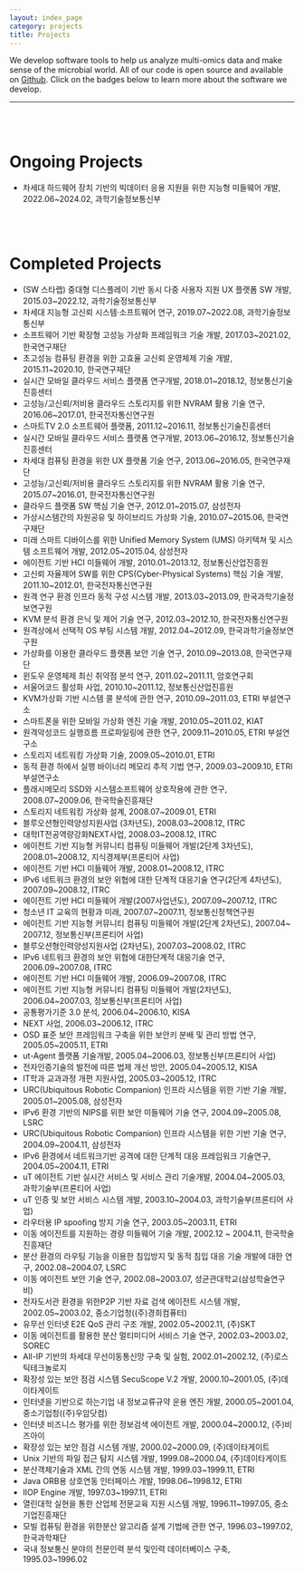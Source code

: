 ```yaml
---
layout: index_page
category: projects
title: Projects
---
```


We develop software tools to help us analyze multi-omics data and make sense of
the microbial world. All of our code is open source and available on
[Github](https://github.com/dclab-skku). Click on the badges below to learn more
about the software we develop.
<br>
<hr>

<br>
<br>

<h1>Ongoing Projects</h1>
<ul>
<li>차세대 하드웨어 장치 기반의 빅데이터 응용 지원을 위한 지능형 미들웨어 개발, 2022.06~2024.02, 과학기술정보통신부</li>
</ul>

<br>
<br>

<h1>Completed Projects</h1>
<ul>
<li>(SW 스타랩) 중대형 디스플레이 기반 동시 다중 사용자 지원 UX 플랫폼 SW 개발, 2015.03~2022.12, 과학기술정보통신부</li>
<li>차세대 지능형 고신뢰 시스템·소프트웨어 연구, 2019.07~2022.08, 과학기술정보통신부<br/></li><li><span style="line-height: 1.5;">소프트웨어 기반 확장형 고성능 가상화 프레임워크 기술 개발, 2017.03~2021.02, 한국연구재단</span></li><li>초고성능 컴퓨팅 환경을 위한 고효율 고신뢰 운영체제 기술 개발, 2015.11~2020.10, 한국연구재단</li><li>실시간 모바일 클라우드 서비스 플랫폼 연구개발, 2018.01~2018.12, 정보통신기술진흥센터</li><li>고성능/고신뢰/저비용 클라우드 스토리지를 위한 NVRAM 활용 기술 연구, 2016.06~2017.01, 한국전자통신연구원</li><li><span style="line-height: 1.5;">스마트TV 2.0 소프트웨어 플랫폼, 2011.12~2016.11, 정보통신기술진흥센터</span></li><li>실시간 모바일 클라우드 서비스 플랫폼 연구개발, 2013.06~2016.12, 정보통신기술진흥센터</li><li>차세대 컴퓨팅 환경을 위한 UX 플랫폼 기술 연구, 2013.06~2016.05, 한국연구재단</li>
<li>고성능/고신뢰/저비용 클라우드 스토리지를 위한 NVRAM 활용 기술 연구, 2015.07~2016.01, 한국전자통신연구원</li>
<li>클라우드 플랫폼 SW 핵심 기술 연구, 2012.01~2015.07, 삼성전자</li>
<li>가상시스템간의 자원공유 및 하이브리드 가상화 기술, 2010.07~2015.06, 한국연구재단</li>
<li>미래 스마트 디바이스를 위한 Unified Memory System (UMS) 아키텍쳐 및 시스템 소프트웨어 개발, 2012.05~2015.04, 삼성전자</li>
<li>에이전트 기반 HCI 미들웨어 개발, 2010.01~2013.12, 정보통신산업진흥원</li>
<li>고신뢰 자율제어 SW를 위한 CPS(Cyber-Physical Systems) 핵심 기술 개발, 2011.10~2012.01, 한국전자통신연구원</li>
<li>원격 연구 환경 인프라 동적 구성 시스템 개발, 2013.03~2013.09, 한국과학기술정보연구원 </li>
<li>KVM 분석 환경 은닉 및 제어 기술 연구, 2012.03~2012.10, 한국전자통신연구원</li>
<li>원격상에서 선택적 OS 부팅 시스템 개발, 2012.04~2012.09, 한국과학기술정보연구원</li>
<li>가상화를 이용한 클라우드 플랫폼 보안 기술 연구, 2010.09~2013.08, 한국연구재단</li>
<li>윈도우 운영체제 최신 취약점 분석 연구, 2011.02~2011.11, 암호연구회 </li>
<li>서울어코드 활성화 사업, 2010.10~2011.12, 정보통신산업진흥원</li>
<li>KVM가상화 기반 시스템 콜 분석에 관한 연구, 2010.09~2011.03, ETRI 부설연구소</li>
<li>스마트폰을 위한 모바일 가상화 엔진 기술 개발, 2010.05~2011.02, KIAT</li>
<li>원격악성코드 실행흐름 프로파일링에 관한 연구, 2009.11~2010.05, ETRI 부설연구소</li>
<li>스토리지 네트워킹 가상화 기술,&nbsp;2009.05~2010.01,&nbsp;ETRI</li>
<li>동적 환경 하에서 실행 바이너리 메모리 추적 기법 연구, 2009.03~2009.10, ETRI 부설연구소</li>
<li>플래시메모리 SSD와 시스템소프트웨어 상호작용에 관한 연구, 2008.07~2009.06, 한국학술진흥재단</li>
<li>스토리지 네트워킹 가상화 설계, 2008.07~2009.01, ETRI</li>
<li>블루오션형인력양성지원사업 (3차년도), 2008.03~2008.12, ITRC</li>
<li>대학IT전공역량강화NEXT사업, 2008.03~2008.12, ITRC<span style="COLOR: rgb(99,99,99)"></span></li>
<li>에이전트 기반 지능형 커뮤니티 컴퓨팅 미들웨어 개발(2단계 3차년도), 2008.01~2008.12, 지식경제부(프론티어 사업)</li>
<li>에이전트 기반 HCI 미들웨어 개발, 2008.01~2008.12, ITRC</li>
<li>IPv6 네트워크 환경의 보안 위협에 대한 단계적 대응기술 연구(2단계 4차년도), 2007.09~2008.12, ITRC</li>
<li>에이전트 기반 HCI 미들웨어 개발(2007사업년도), 2007.09~2007.12, ITRC</li>
<li>청소년 IT 교육의 현황과 미래, 2007.07~2007.11, 정보통신정책연구원</li>
<li>에이전트 기반 지능형 커뮤니티 컴퓨팅 미들웨어 개발(2단계 2차년도), 2007.04~ 2007.12, 정보통신부(프론티어 사업)</li>
<li>블루오션형인력양성지원사업 (2차년도), 2007.03~2008.02, ITRC</li>
<li>IPv6 네트워크 환경의 보안 위협에 대한단계적 대응기술 연구, 2006.09~2007.08, ITRC</li>
<li>에이전트 기반 HCI 미들웨어 개발, 2006.09~2007.08, ITRC</li>
<li>에이전트 기반 지능형 커뮤니티 컴퓨팅 미들웨어 개발(2차년도), 2006.04~2007.03, 정보통신부(프론티어 사업)</li>
<li>공통평가기준 3.0 분석, 2006.04~2006.10, KISA</li>
<li>NEXT 사업, 2006.03~2006.12, ITRC</li>
<li>OSD 표준 보안 프레임워크 구축을 위한 보안키 분배 및 관리 방법 연구, 2005.05~2005.11, ETRI</li>
<li>ut-Agent 플랫폼 기술개발, 2005.04~2006.03, 정보통신부(프론티어 사업)</li>
<li>전자인증기술의 발전에 따른 법제 개선 방안, 2005.04~2005.12, KISA</li>
<li>IT학과 교과과정 개편 지원사업, 2005.03~2005.12, ITRC</li>
<li>URC(Ubiquitous Robotic Companion) 인프라 시스템을 위한 기반 기술 개발, 2005.01~2005.08, 삼성전자</li>
<li>IPv6 환경 기반의 NIPS를 위한 보안 미들웨어 기술 연구, 2004.09~2005.08, LSRC</li>
<li>URC(Ubiquitous Robotic Companion) 인프라 시스템을 위한 기반 기술 연구, 2004.09~2004.11, 삼성전자</li>
<li>IPv6 환경에서 네트워크기반 공격에 대한 단계적 대응 프레임워크 기술연구, 2004.05~2004.11, ETRI</li>
<li>uT 에이전트 기반 실시간 서비스 및 서비스 관리 기술개발, 2004.04~2005.03, 과학기술부(프론티어 사업)</li>
<li>uT 인증 및 보안 서비스 시스템 개발, 2003.10~2004.03, 과학기술부(프론티어 사업)</li>
<li>라우터용 IP spoofing 방지 기술 연구, 2003.05~2003.11, ETRI</li>
<li>이동 에이전트를 지원하는 경량 미들웨어 기술 개발, 2002.12 ~ 2004.11, 한국학술진흥재단</li>
<li>분산 환경의 라우팅 기능을 이용한 침입방지 및 동적 침입 대응 기술 개발에 대한 연구, 2002.08~2004.07, LSRC</li>
<li>이동 에이전트 보안 기술 연구, 2002.08~2003.07, 성균관대학교(삼성학술연구비)</li>
<li>전자도서관 환경을 위한P2P 기반 자료 검색 에이전트 시스템 개발, 2002.05~2003.02, 중소기업청((주)경희컴퓨터)</li>
<li>유무선 인터넷 E2E QoS 관리 구조 개발, 2002.05~2002.11, (주)SKT</li>
<li>이동 에이전트를 활용한 분산 멀티미디어 서비스 기술 연구, 2002.03~2003.02, SOREC</li>
<li>All-IP 기반의 차세대 무선이동통신망 구축 및 실험, 2002.01~2002.12, (주)로스틱테크놀로지</li>
<li>확장성 있는 보안 점검 시스템 SecuScope V.2 개발, 2000.10~2001.05, (주)데이타게이트</li>
<li>인터넷을 기반으로 하는기업 내 정보교류규약 운용 엔진 개발, 2000.05~2001.04, 중소기업청((주)우암닷컴)</li>
<li>인터넷 비즈니스 평가를 위한 정보검색 에이전트 개발, 2000.04~2000.12, (주)비즈아이</li>
<li>확장성 있는 보안 점검 시스템 개발, 2000.02~2000.09, (주)데이타게이트</li>
<li>Unix 기반의 파일 접근 탐지 시스템 개발, 1999.08~2000.04, (주)데이타게이트</li>
<li>분산객체기술과 XML 간의 연동 시스템 개발, 1999.03~1999.11, ETRI</li>
<li>Java ORB용 상호연동 인터페이스 개발, 1998.06~1998.12, ETRI</li>
<li>IIOP Engine 개발, 1997.03~1997.11, ETRI</li>
<li>열린대학 실현을 통한 산업체 전문교육 지원 시스템 개발, 1996.11~1997.05, 중소기업진흥재단</li>
<li>모빌 컴퓨팅 환경을 위한분산 알고리즘 설계 기법에 관한 연구, 1996.03~1997.02, 한국과학재단</li>
<li>국내 정보통신 분야의 전문인력 분석 및인력 데이터베이스 구축, 1995.03~1996.02</li>
</ul>

	

